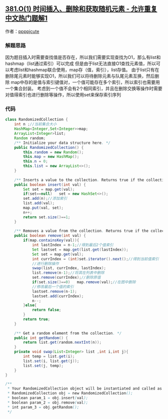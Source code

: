 ## [381.O(1) 时间插入、删除和获取随机元素 - 允许重复 中文热门题解1](https://leetcode.cn/problems/insert-delete-getrandom-o1-duplicates-allowed/solutions/100000/java-ha-xi-biao-listset-by-ppppjqute)

作者：[ppppjcute](https://leetcode.cn/u/ppppjcute)

### 解题思路
因为题目插入时需要查找值是否存在，所以我们需要实现查找为O1，那么有list和hashmap（list通过索引）可以完成
但是由于list无法直接O1查找元素值，所以可以考虑list和hashmap联合使用，map存（值，索引），list存值。
由于list只有在删除尾元素时能够实现O1，所以我们可以将待删除元素与队尾元素互换，然后删除
map中存的是值与索引键值对，一个值可能存在多个索引，所以索引也需要用一个集合封装。
考虑到一个值不会有2个相同索引，并且在删除交换等操作时需要对值得索引也进行删除等操作，所以使用set来保存索引序列

### 代码

```java
class RandomizedCollection {
    int n ;//当前集合大小
    HashMap<Integer,Set<Integer>>map;
    ArrayList<Integer>list;
    Random random;
    /** Initialize your data structure here. */
    public RandomizedCollection() {
        this.random = new Random();
        this.map = new HashMap();
        this.n = 0;
        this.list = new ArrayList<>();
    }
    
    /** Inserts a value to the collection. Returns true if the collection did not already contain the specified element. */
    public boolean insert(int val) {
        Set set = map.get(val);
        if(set==null)   set = new HashSet<>();
        set.add(n);//添加索引
        list.add(val);
        map.put(val, set);
        n++;
        return set.size()==1;
    }
    
    /** Removes a value from the collection. Returns true if the collection contained the specified element. */
    public boolean remove(int val) {
        if(map.containsKey(val)){
            int lastIndex = n-1;//得到最后2个值索引
            Set lastset = map.get(list.get(lastIndex));
            Set set = map.get(val);
            int currIndex = (int)set.iterator().next();//得到当前值索引
            //进行删除操作
            swap(list, currIndex, lastIndex);
            list.remove(n-1);//将其在列表中删除
            set.remove(currIndex);//删除原值
            if(set.size()==0)   map.remove(val);//在图中删除
            //修改最后一个值的索引
            lastset.remove(n-1);
            lastset.add(currIndex);
            n--;
        }else{
            return false;
        }
        return true;
    }
    
    /** Get a random element from the collection. */
    public int getRandom() {
        return list.get(random.nextInt(n));
    }
    private void swap(List<Integer> list ,int i,int j){
        int temp = list.get(i);
        list.set(i, list.get(j));
        list.set(j, temp);
    }
}

/**
 * Your RandomizedCollection object will be instantiated and called as such:
 * RandomizedCollection obj = new RandomizedCollection();
 * boolean param_1 = obj.insert(val);
 * boolean param_2 = obj.remove(val);
 * int param_3 = obj.getRandom();
 */
```